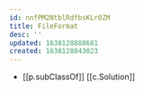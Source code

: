 ```yaml
---
id: nnfPM2NtblRdfbsKLr0ZM
title: FileFormat
desc: ''
updated: 1638128888681
created: 1638128843023
---
```



- [[p.subClassOf]] [[c.Solution]]


